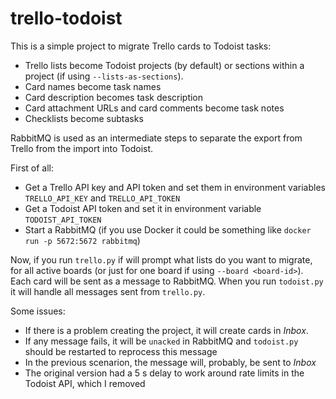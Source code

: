 # trello-todoist
This is a simple project to migrate Trello cards to Todoist tasks:
* Trello lists become Todoist projects (by default) or sections within a project (if using `--lists-as-sections`).
* Card names become task names
* Card description becomes task description
* Card attachment URLs and card comments become task notes
* Checklists become subtasks

RabbitMQ is used as an intermediate steps to separate the export from Trello from the import into Todoist.

First of all:
* Get a Trello API key and API token and set them in environment variables `TRELLO_API_KEY` and `TRELLO_API_TOKEN`
* Get a Todoist API token and set it in environment variable `TODOIST_API_TOKEN`
* Start a RabbitMQ (if you use Docker it could be something like `docker run -p 5672:5672 rabbitmq`)

Now, if you run `trello.py` if will prompt what lists do you want to migrate, for all active boards (or just for one board if using `--board <board-id>`).
Each card will be sent as a message to RabbitMQ.
When you run `todoist.py` it will handle all messages sent from `trello.py`.

Some issues:
* If there is a problem creating the project, it will create cards in *Inbox*.
* If any message fails, it will be `unacked` in RabbitMQ and `todoist.py` should be restarted to reprocess this message
* In the previous scenarion, the message will, probably, be sent to *Inbox*
* The original version had a 5 s delay to work around rate limits in the Todoist API, which I removed
